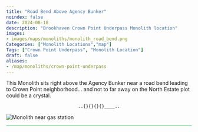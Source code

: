 ```yaml
---
title: "Road Bend Above Agency Bunker"
noindex: false
date: 2024-08-18
description: "Brookhaven Crown Point Underpass Monolith location"
images:
- images/maps/monoliths/monolith_road_bend.png
Categories: ["Monolith Locations","map"]
Tags: ["Crown Point Underpass", "Monolith Location"]
draft: false
aliases:
- /map/monoliths/crown-point-underpass
--- 
```


This Monolith sits right above the Agency Bunker near a road bend leading to Crown Point neighborhood... and not to far away on the North Estate plot could be a crystal.

<center><span class="copy-to-clipboard" style="align: center"><code class="copy-to-clipboard-code" data-code="..{}{}{}{}____..">..{}{}{}{}____..</code></span></center>

![Monolith near gas station](/images/maps/monoliths/monolith_road_bend.png?width=400px)

<hr style="background-color: #28b44c" size=8>